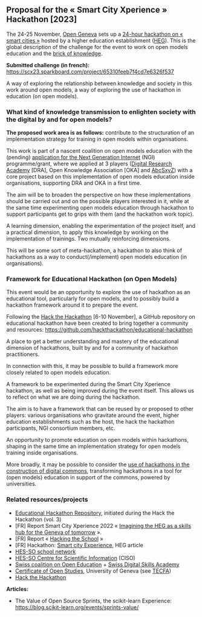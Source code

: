 ## Proposal for the « Smart City Xperience » Hackathon [2023]

The 24-25 November, [Open Geneva](https://opengeneva.org/) sets up a [24-hour hackathon on « smart cities »](https://scx23.sparkboard.com/)
hosted by a higher education establishment ([HEG](https://www.hesge.ch/heg/en)). This is the global
description of the challenge for the event to work on open models
education and the [brick of knowledge](https://open-models.org).

**Submitted challenge (in french):** https://scx23.sparkboard.com/project/65310feeb7f4cd7e6326f537

A way of exploring the relationship between knowledge and society in this work around open models, a way of exploring the use of hackathon
in education (on open models).

### What kind of knowledge transmission to enlighten society with the digital by and for open models?

**The proposed work area is as follows:** contribute to the structuration of an implementation strategy for training in
open models within organisations.

This work is part of a nascent coalition on open models education with the (pending) [application for the Next Generation Internet](https://github.com/Open-Models/ngi-coalition) (NGI) programme/grant,
where we applied at 3 players ([Digital Research Academy](https://digital-research.academy/) [DRA], Open Knowledge Association [OKA] and
[AbcSxyZ](https://github.com/AbcSxyZ/)) with a core project based on this implementation of open models education inside organisations,
supporting DRA and OKA in a first time.

The aim will be to broaden the perspective on how these implementations should be carried out and on the possible
players interested in it, while at the same time experimenting open models education through hackathon to support participants
get to grips with them (and the hackathon work topic).

A learning dimension, enabling the experimentation of the project itself, and a practical dimension, to apply this knowledge
by working on the implementation of trainings. Two mutually reinforcing dimensions.

This will be some sort of meta-hackathon, a hackathon to also think of hackathons as a way to conduct(/implement) open models education (in organisations).

### Framework for Educational Hackathon (on Open Models)

This event would be an opportunity to explore the use of hackathon as an educational tool, particularly for open models,
and to possibly build a hackathon framework around it to prepare the event.

Following the [Hack the Hackathon](https://hackthackathon.github.io/) [6-10 November], a GitHub repository on educational
hackathon have been created to bring together a community and resources: https://github.com/hackthackathon/educational-hackathon

A place to get a better understanding and mastery of the educational dimension of hackathons, built by and for a community of hackathon practitioners.

In connection with this, it may be possible to build a framework more closely related to open models education.

A framework to be experimented during the Smart City Xperience hackathon, as well as being improved during the event itself. This allows us to reflect on what we are doing during the hackathon.

The aim is to have a framework that can be reused by or proposed to other players: various organisations who gravitate around the event,
higher education establishments such as the host, the hack the hackathon participants, NGI consortium members, etc.

An opportunity to promote education on open models within hackathons, shaping in the same time an implementation strategy for open models training inside organisations.

More broadly, it may be possible to consider the [use of hackathons in the construction of digital commons](https://blog.scikit-learn.org/events/sprints-value/),
transforming hackathons in a tool for (open models) education in support of the commons, powered by universities.

### Related resources/projects

- [Educational Hackathon Repository](https://github.com/hackthackathon/educational-hackathon), initiated during the Hack the Hackathon (vol. 3)
- [FR] Report Smart City Xperience 2022 « [Imagining the HEG as a skills hub for the Geneva of tomorrow](https://doi.org/10.5281/zenodo.10013327) ».
- [FR] Report « [Hacking the School](https://zenodo.org/records/10013549) »
- [FR] Hackathon: [Smart city Experience](https://www.hesge.ch/heg/actualites/2023/hackathon-smart-city-experience), HEG article
- [HES-SO school network](https://www.hes-so.ch/en/schools-and-fields-of-study/schools)
- [HES-SO Centre for Scientific Information](https://www.hesge.ch/heg/en/actualites/2022/creation-du-centre-information-scientifique-hes-so) (CISO)
- [Swiss coalition on Open Education](https://openeducation.unige.ch/) + [Swiss Digital Skills Academy](https://d-skills.ch/)
- [Certificate of Open Studies](https://edutechwiki.unige.ch/en/Certificate-of-Open-Studies), University of Geneva (see [TECFA](https://tecfa.unige.ch/en/))
- [Hack the Hackathon](https://hackthackathon.github.io/)

**Articles:**
- The Value of Open Source Sprints, the scikit-learn Experience: https://blog.scikit-learn.org/events/sprints-value/
